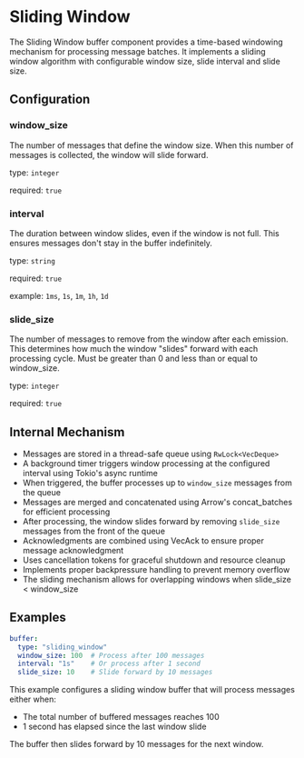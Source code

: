 # Sliding Window

The Sliding Window buffer component provides a time-based windowing mechanism for processing message batches. It implements a sliding window algorithm with configurable window size, slide interval and slide size.

## Configuration

### **window_size**

The number of messages that define the window size. When this number of messages is collected, the window will slide forward.

type: `integer`

required: `true`

### **interval**

The duration between window slides, even if the window is not full. This ensures messages don't stay in the buffer indefinitely.

type: `string`

required: `true`

example: `1ms`, `1s`, `1m`, `1h`, `1d`

### **slide_size**

The number of messages to remove from the window after each emission. This determines how much the window "slides" forward with each processing cycle. Must be greater than 0 and less than or equal to window_size.

type: `integer`

required: `true`

## Internal Mechanism

- Messages are stored in a thread-safe queue using `RwLock<VecDeque>`
- A background timer triggers window processing at the configured interval using Tokio's async runtime
- When triggered, the buffer processes up to `window_size` messages from the queue
- Messages are merged and concatenated using Arrow's concat_batches for efficient processing
- After processing, the window slides forward by removing `slide_size` messages from the front of the queue
- Acknowledgments are combined using VecAck to ensure proper message acknowledgment
- Uses cancellation tokens for graceful shutdown and resource cleanup
- Implements proper backpressure handling to prevent memory overflow
- The sliding mechanism allows for overlapping windows when slide_size < window_size

## Examples

```yaml
buffer:
  type: "sliding_window"
  window_size: 100  # Process after 100 messages
  interval: "1s"    # Or process after 1 second
  slide_size: 10    # Slide forward by 10 messages
```

This example configures a sliding window buffer that will process messages either when:
- The total number of buffered messages reaches 100
- 1 second has elapsed since the last window slide

The buffer then slides forward by 10 messages for the next window.